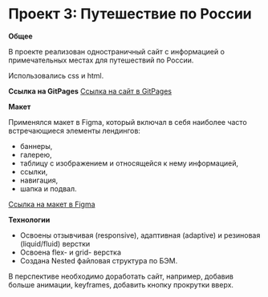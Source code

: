 # Проект 3: Путешествие по России

**Общее**

В проекте реализован одностраничный сайт с информацией о
примечательных местах для путешествий по России.

Использовались css и html.

**Ссылка на GitPages**
[Ссылка на сайт в GitPages](https://dianadomino24.github.io/russian-travel/)

**Макет**

Применялся макет в Figma, который включал в себя наиболее
часто встречающиеся элементы лендингов:
* баннеры,
* галерею,
* таблицу с изображением и относящейся к нему информацией,
* ссылки,
* навигация,
* шапка и подвал.

[Ссылка на макет в Figma](https://www.figma.com/file/OyRWEjU6wBwRe1hapzQoLx/Sprint-3%3A-Russia-%2F-desktop-%2B-mobile?node-id=28503%3A0)

**Технологии**

* Освоены отзывчивая (responsive), адаптивная (adaptive) и
резиновая (liquid/fluid) верстки
* Освоена flex- и grid- верстка
* Создана Nested файловая структура по БЭМ.

В перспективе необходимо доработать сайт, например, добавив больше анимации,
keyframes, добавить кнопку прокрутки вверх.
